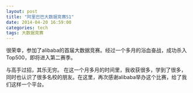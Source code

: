 ```yaml
---
layout: post
title: "阿里巴巴大数据竞赛S1"
date: 2014-04-20 16:59:00
categories: tech
tags: 大数据竞赛
---
```


很荣幸，参加了alibaba的首届大数据竞赛。经过一个多月的浴血奋战，成功杀入Top500，即将进入第二赛季。

与高手过招，其乐无穷。
在这一个月多月的时间里，我收获很多，学到了很多，同时也认识了很多名校的朋友。在这里，再次感谢alibaba举办这个比赛，给了我们这样一个平台。
